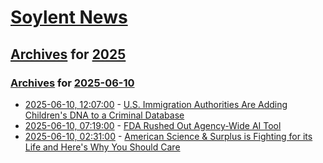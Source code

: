 # [Soylent News](../../../README.md)

## [Archives](../../index.md) for [2025](../index.md)

### [Archives](../../index.md) for [2025-06-10](index.md)

* [2025-06-10, 12:07:00](https://soylentnews.org/article.pl?sid=25/06/09/1710253&from=rss) - [U.S. Immigration Authorities Are Adding Children's DNA to a Criminal Database](https://soylentnews.org/article.pl?sid=25/06/09/1710253&from=rss)
* [2025-06-10, 07:19:00](https://soylentnews.org/article.pl?sid=25/06/09/1152234&from=rss) - [FDA Rushed Out Agency-Wide AI Tool](https://soylentnews.org/article.pl?sid=25/06/09/1152234&from=rss)
* [2025-06-10, 02:31:00](https://soylentnews.org/article.pl?sid=25/06/08/1422259&from=rss) - [American Science & Surplus is Fighting for its Life and Here's Why You Should Care](https://soylentnews.org/article.pl?sid=25/06/08/1422259&from=rss)
